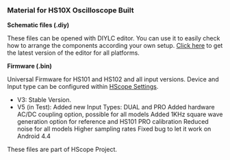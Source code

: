 <h3>Material for HS10X Oscilloscope Built</h3>

<strong>Schematic files (.diy)</strong>

These files can be opened with DIYLC editor. You can use it to easily check how to arrange the components according your own setup. <a href="https://github.com/bancika/diy-layout-creator/releases/latest">Click here</a> to get the latest version of the editor for all platforms.</a><br>

<strong>Firmware (.bin)</strong>

Universal Firmware for HS101 and HS102 and all input versions. Device and Input type can be configured within <a href="http://hscope.martinloren.com/HS102-oscilloscope.html#flash_firmware" target="_blank">HScope Settings</a>.
- V3: Stable Version.
- V5 (in Test):
  Added new Input Types: DUAL and PRO
  Added hardware AC/DC coupling option, possible for all models
  Added 1KHz square wave generation option for reference and HS101 PRO calibration
  Reduced noise for all models
  Higher sampling rates
  Fixed bug to let it work on Android 4.4


These files are part of HScope Project.
